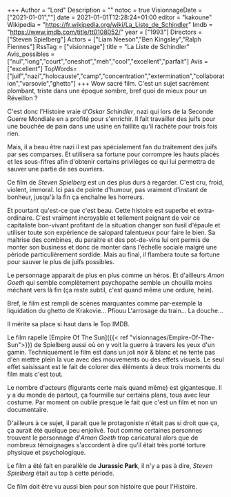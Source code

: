 +++
Author = "Lord"
Description = ""
notoc = true
VisionnageDate = ["2021-01-01",""]
date = 2021-01-01T12:28:24+01:00
editor = "kakoune"
Wikipedia = "https://fr.wikipedia.org/wiki/La_Liste_de_Schindler"
Imdb = "https://www.imdb.com/title/tt0108052/"
year = ["1993"]
Directors = ["Steven Spielberg"]
Actors = ["Liam Neeson","Ben Kingsley","Ralph Fiennes"]
RssTag = ["visionnage"]
title = "La Liste de Schindler"
Avis_possibles = ["nul","long","court","oneshot","meh","cool","excellent","parfait"]
Avis = ["excellent"] 
TopWords=["juif","nazi","holocauste","camp","concentration","extermination","collaboration","varsovie","ghetto"]
+++
Wow sacré film.
C'est un sujet sacrément plombant, triste dans une époque sombre, bref quoi de mieux pour un Réveillon ?

C'est donc l'Histoire vraie d'*Oskar Schindler*, nazi qui lors de la Seconde Guerre Mondiale en a profité pour s'enrichir.
Il fait travailler des juifs pour une bouchée de pain dans une usine en faillite qu'il rachète pour trois fois rien.

Mais, il a beau être nazi il est pas spécialement fan du traitement des juifs par ses comparses.
Et utilisera sa fortune pour corrompre les hauts placés et les sous-fifres afin d'obtenir certains privilèges ce qui lui permettra de sauver une partie de ses ouvriers.

Ce film de *Steven Spielberg* est un des plus durs à regarder.
C'est cru, froid, violent, immoral.
Ici pas de pointe d'humour, pas vraiment d'instant de bonheur, jusqu'à la fin ça enchaîne les horreurs.

Et pourtant qu'est-ce que c'est beau.
Cette histoire est superbe et extra-ordinaire.
C'est vraiment incroyable et tellement poignant de voir ce capitaliste bon-vivant profitant de la situation changer son fusil d'épaule et utiliser toute son expérience de salopard talentueux pour faire le bien.
Sa maîtrise des combines, du paraitre et des pot-de-vins lui ont permis de monter son business et donc de monter dans l'échelle sociale malgré une période particulièrement sordide.
Mais au final, il flambera toute sa fortune pour sauver le plus de juifs possibles.

Le personnage apparait de plus en plus comme un héros.
Et d'ailleurs *Amon Goeth* qui semble complètement psychopathe semble un chouilla moins méchant vers là fin (ça reste subtil, c'est quand même une ordure, hein).

Bref, le film est rempli de scènes marquantes comme par-exemple la liquidation du ghetto de Krakovie…
Pfiouu
L'arrosage du train…
La douche…

Il mérite sa place si haut dans le Top IMDB.

Le film rapelle [Empire Of The Sun]({{< ref "visionnages/Empire-Of-The-Sun">}}) de Spielberg aussi où on y voit la guerre à travers les yeux d'un gamin.
Techniquement le film est dans un joli noir & blanc et ne tente pas d'en mettre plein la vue avec des mouvements ou des effets visuels.
Le seul effet saisissant est le fait de colorer des éléments à deux trois moments du film mais c'est tout.

Le nombre d'acteurs (figurants certe mais quand même) est gigantesque.
Il y a du monde de partout, ça fourmille sur certains plans, tous avec leur costume.
Par moment on oublie presque le fait que c'est un film et non un documentaire.

D'ailleurs à ce sujet, il parait que le protagoniste n'était pas si droit que ça, ça aurait été quelque peu enjolivé.
Tout comme certaines personnes trouvent le personnage d'*Amon Goeth* trop caricatural alors que de nombreux témoignages s'accordent à dire qu'il était très porté torture physique et psychologique.

Le film a été fait en parallèle de **Jurassic Park**, il n'y a pas à dire, *Steven Spielberg* était au top à cette période.

Ce film doit être vu aussi bien pour son histoire que pour l'Histoire.
